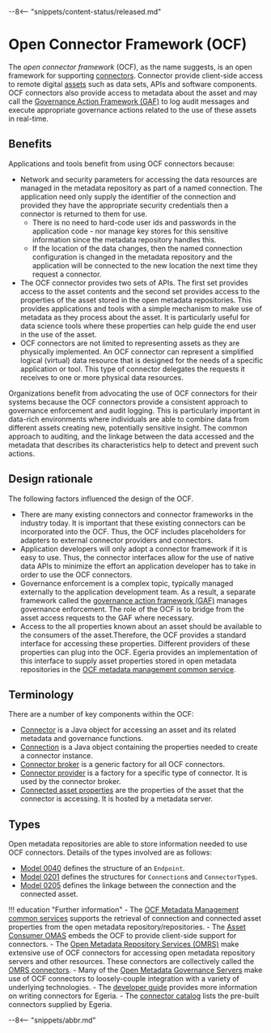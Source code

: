 <!-- SPDX-License-Identifier: CC-BY-4.0 -->
<!-- Copyright Contributors to the Egeria project. -->

--8<-- "snippets/content-status/released.md"

# Open Connector Framework (OCF)

The *open connector framework* (OCF), as the name suggests, is an open framework for supporting [connectors](/egeria-docs/concepts/connector). Connector provide client-side access to remote digital [assets](/egeria-docs/concepts/assets) such as data sets, APIs and software components. OCF connectors also provide access to metadata about the asset and may call the [Governance Action Framework (GAF)](/egeria-docs/frameworks/gaf) to log audit messages and execute appropriate governance actions related to the use of these assets in real-time.

## Benefits

Applications and tools benefit from using OCF connectors because:

- Network and security parameters for accessing the data resources are managed in the metadata repository as part of a named connection. The application need only supply the identifier of the connection and provided they have the appropriate security credentials then a connector is returned to them for use.
    - There is no need to hard-code user ids and passwords in the application code - nor manage key stores for this sensitive information since the metadata repository handles this.
    - If the location of the data changes, then the named connection configuration is changed in the metadata repository and the application will be connected to the new location the next time they request a connector.
- The OCF connector provides two sets of APIs. The first set provides access to the asset contents and the second set provides access to the properties of the asset stored in the open metadata repositories. This provides applications and tools with a simple mechanism to make use of metadata as they process about the asset. It is particularly useful for data science tools where these properties can help guide the end user in the use of the asset.
- OCF connectors are not limited to representing assets as they are physically implemented. An OCF connector can represent a simplified logical (virtual) data resource that is designed for the needs of a specific application or tool. This type of connector delegates the requests it receives to one or more physical data resources.

Organizations benefit from advocating the use of OCF connectors for their systems because the OCF connectors provide a consistent approach to governance enforcement and audit logging. This is particularly important in data-rich environments where individuals are able to combine data from different assets creating new, potentially sensitive insight. The common approach to auditing, and the linkage between the data accessed and the metadata that describes its characteristics help to detect and prevent such actions.

## Design rationale

The following factors influenced the design of the OCF.

- There are many existing connectors and connector frameworks in the industry today. It is important that these existing connectors can be incorporated into the OCF. Thus, the OCF includes placeholders for adapters to external connector providers and connectors.
- Application developers will only adopt a connector framework if it is easy to use. Thus, the connector interfaces allow for the use of native data APIs to minimize the effort an application developer has to take in order to use the OCF connectors.
- Governance enforcement is a complex topic, typically managed externally to the application development team. As a result, a separate framework called the [governance action framework (GAF)](/egeria-docs/frameworks/gaf) manages governance enforcement. The role of the OCF is to bridge from the asset access requests to the GAF where necessary.
- Access to the all properties known about an asset should be available to the consumers of the asset.Therefore, the OCF provides a standard interface for accessing these properties. Different providers of these properties can plug into the OCF. Egeria provides an implementation of this interface to supply asset properties stored in open metadata repositories in the [OCF metadata management common service](/egeria-docs/services/common/ocf-metadata-management).

## Terminology

There are a number of key components within the OCF:

- [Connector](/egeria-docs/concepts/connector) is a Java object for accessing an asset and its related metadata and governance functions.
- [Connection](/egeria-docs/concepts/connection) is a Java object containing the properties needed to create a connector instance.
- [Connector broker](/egeria-docs/concepts/connector-broker) is a generic factory for all OCF connectors.
- [Connector provider](/egeria-docs/concepts/connector-provider) is a factory for a specific type of connector. It is used by the connector broker.
- [Connected asset properties](/egeria-docs/concepts/connected-asset-properties) are the properties of the asset that the connector is accessing. It is hosted by a metadata server.

## Types

Open metadata repositories are able to store information needed to use OCF connectors. Details of the types involved are as follows:

- [Model 0040](/egeria-docs/types/0/0040-software-servers) defines the structure of an `Endpoint`.
- [Model 0201](/egeria-docs/types/2/0201-connectors-and-connections.md) defines the structures for `Connection`s and `ConnectorType`s.
- [Model 0205](/egeria-docs/types/2/0205-connection-linkage.md) defines the linkage between the connection and the connected asset.

!!! education "Further information"
    - The [OCF Metadata Management common services](/egeria-docs/services/common/ocf-metadata-management) supports the retrieval of connection and connected asset properties from the open metadata repository/repositories.
    - The [Asset Consumer OMAS](/egeria-docs/services/omas/asset-consumer) embeds the OCF to provide client-side support for connectors.
    - The [Open Metadata Repository Services (OMRS)](/egeria-docs/services/omrs) make extensive use of OCF connectors for accessing open metadata repository servers and other resources. These connectors are collectively called the [OMRS connectors](/egeria-docs/concepts/connector).
    - Many of the [Open Metadata Governance Servers](/egeria-docs/concepts/governance-server) make use of OCF connectors to loosely-couple integration with a variety of underlying technologies.
    - The [developer guide](/egeria-docs/guides/developer) provides more information on writing connectors for Egeria.
    - The [connector catalog](/egeria-docs/connectors) lists the pre-built connectors supplied by Egeria.

--8<-- "snippets/abbr.md"
